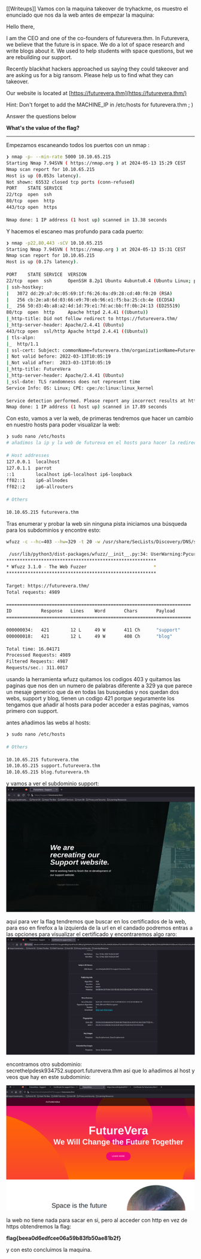 [[Writeups]]
Vamos con la maquina takeover de tryhackme, os muestro el enunciado que nos da la web antes de empezar la maquina:

Hello there,  
  
I am the CEO and one of the co-founders of futurevera.thm. In Futurevera, we believe that the future is in space. We do a lot of space research and write blogs about it. We used to help students with space questions, but we are rebuilding our support.  

Recently blackhat hackers approached us saying they could takeover and are asking us for a big ransom. Please help us to find what they can takeover.  
  
Our website is located at [https://futurevera.thm](https://futurevera.thm/)

Hint: Don't forget to add the MACHINE_IP in /etc/hosts for futurevera.thm ; )

Answer the questions below

**What's the value of the flag?**

-----


Empezamos escaneando todos los puertos con un nmap :

``` bash
❯ nmap -p- --min-rate 5000 10.10.65.215
Starting Nmap 7.94SVN ( https://nmap.org ) at 2024-05-13 15:29 CEST
Nmap scan report for 10.10.65.215
Host is up (0.053s latency).
Not shown: 65532 closed tcp ports (conn-refused)
PORT    STATE SERVICE
22/tcp  open  ssh
80/tcp  open  http
443/tcp open  https

Nmap done: 1 IP address (1 host up) scanned in 13.38 seconds

```

Y hacemos el escaneo mas profundo para cada puerto:

``` bash
❯ nmap -p22,80,443 -sCV 10.10.65.215
Starting Nmap 7.94SVN ( https://nmap.org ) at 2024-05-13 15:31 CEST
Nmap scan report for 10.10.65.215
Host is up (0.17s latency).

PORT    STATE SERVICE  VERSION
22/tcp  open  ssh      OpenSSH 8.2p1 Ubuntu 4ubuntu0.4 (Ubuntu Linux; protocol 2.0)
| ssh-hostkey: 
|   3072 dd:29:a7:0c:05:69:1f:f6:26:0a:d9:28:cd:40:f0:20 (RSA)
|   256 cb:2e:a8:6d:03:66:e9:70:eb:96:e1:f5:ba:25:cb:4e (ECDSA)
|_  256 50:d3:4b:a8:a2:4d:1d:79:e1:7d:ac:bb:ff:0b:24:13 (ED25519)
80/tcp  open  http     Apache httpd 2.4.41 ((Ubuntu))
|_http-title: Did not follow redirect to https://futurevera.thm/
|_http-server-header: Apache/2.4.41 (Ubuntu)
443/tcp open  ssl/http Apache httpd 2.4.41 ((Ubuntu))
| tls-alpn: 
|_  http/1.1
| ssl-cert: Subject: commonName=futurevera.thm/organizationName=Futurevera/stateOrProvinceName=Oregon/countryName=US
| Not valid before: 2022-03-13T10:05:19
|_Not valid after:  2023-03-13T10:05:19
|_http-title: FutureVera
|_http-server-header: Apache/2.4.41 (Ubuntu)
|_ssl-date: TLS randomness does not represent time
Service Info: OS: Linux; CPE: cpe:/o:linux:linux_kernel

Service detection performed. Please report any incorrect results at https://nmap.org/submit/ .
Nmap done: 1 IP address (1 host up) scanned in 17.89 seconds
```

Con esto, vamos a ver la web, de primeras tendremos que hacer un cambio en nuestro hosts para poder visualizar la web:

``` bash
❯ sudo nano /etc/hosts
# añadimos la ip y la web de futureva en el hosts para hacer la redireccion, asi se ve mi hosts:

# Host addresses
127.0.0.1  localhost
127.0.1.1  parrot
::1        localhost ip6-localhost ip6-loopback
ff02::1    ip6-allnodes
ff02::2    ip6-allrouters

# Others

10.10.65.215 futurevera.thm

```

Tras enumerar y probar la web sin ninguna pista iniciamos una búsqueda para los subdominios y encontre esto:

``` bash
wfuzz -c --hc=403 --hw=329 -t 20 -w /usr/share/SecLists/Discovery/DNS/subdomains-top1million-5000.txt -H "Host: FUZZ.futurevera.thm" -u https://futurevera.thm

 /usr/lib/python3/dist-packages/wfuzz/__init__.py:34: UserWarning:Pycurl is not compiled against Openssl. Wfuzz might not work correctly when fuzzing SSL sites. Check Wfuzzs documentation for more information.
********************************************************
* Wfuzz 3.1.0 - The Web Fuzzer                         *
********************************************************

Target: https://futurevera.thm/
Total requests: 4989

=====================================================================
ID           Response   Lines    Word       Chars       Payload                                                                                                                      
=====================================================================

000000034:   421        12 L     49 W       411 Ch      "support"                                                                                                                    
000000018:   421        12 L     49 W       408 Ch      "blog"                                                                                                                       

Total time: 16.04171
Processed Requests: 4989
Filtered Requests: 4987
Requests/sec.: 311.0017

```
 
 usando la herramienta wfuzz quitamos los codigos 403 y quitamos las paginas que nos den un numero de palabras diferente a 329 ya que parece un mesaje generico que da en todas las busquedas y nos quedan dos webs, support y blog, tienen un codigo 421 porque seguramente los tengamos que añadir al hosts para poder acceder a estas paginas, vamos primero con support.
 
antes añadimos las webs al hosts:

``` bash
❯ sudo nano /etc/hosts

# Others

10.10.65.215 futurevera.thm
10.10.65.215 support.futurevera.thm
10.10.65.215 blog.futurevera.th
```

 y vamos a ver el subdominio support:
![takeoverweb.png](assets/takeoverweb.png)

aqui para ver la flag tendremos que buscar en los certificados de la web, para eso en firefox a la izquierda de la url en el candado podremos entras a las opciones para visualizar el certificado y encontraremos algo raro:
![takeover1.png](assets/takeover1.png)

encontramos otro subdominio: secrethelpdesk934752.support.futurevera.thm
asi que lo añadimos al host y veos que hay en este subdominio:

![takeover2.png](assets/takeover2.png)

la web no tiene nada para sacar en si, pero al acceder con http en vez de https obtendremos la flag:

**flag{beea0d6edfcee06a59b83fb50ae81b2f}**

y con esto concluimos la maquina.




